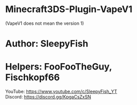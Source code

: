 # Minecraft3DS-Plugin-VapeV1
(VapeV1 does not mean the version 1)
# Author: SleepyFish
# Helpers: FooFooTheGuy, Fischkopf66

YouTube: https://www.youtube.com/c/SleepyFish_YT         
Discord: https://discord.gg/KpgaCsZxSN                   
